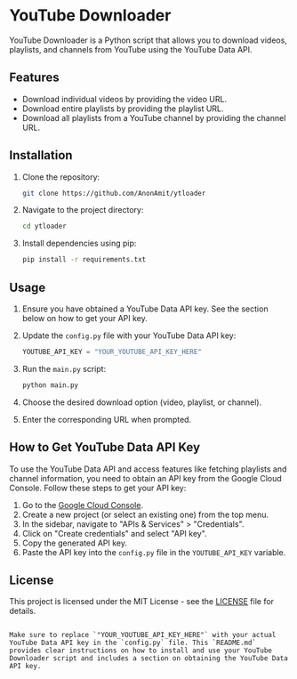 
# YouTube Downloader

YouTube Downloader is a Python script that allows you to download videos, playlists, and channels from YouTube using the YouTube Data API.

## Features

- Download individual videos by providing the video URL.
- Download entire playlists by providing the playlist URL.
- Download all playlists from a YouTube channel by providing the channel URL.

## Installation

1. Clone the repository:

   ```bash
   git clone https://github.com/AnonAmit/ytloader
   ```

2. Navigate to the project directory:

   ```bash
   cd ytloader
   ```

3. Install dependencies using pip:

   ```bash
   pip install -r requirements.txt
   ```

## Usage

1. Ensure you have obtained a YouTube Data API key. See the section below on how to get your API key.
   
2. Update the `config.py` file with your YouTube Data API key:

   ```python
   YOUTUBE_API_KEY = "YOUR_YOUTUBE_API_KEY_HERE"
   ```

3. Run the `main.py` script:

   ```bash
   python main.py
   ```

4. Choose the desired download option (video, playlist, or channel).
   
5. Enter the corresponding URL when prompted.

## How to Get YouTube Data API Key

To use the YouTube Data API and access features like fetching playlists and channel information, you need to obtain an API key from the Google Cloud Console. Follow these steps to get your API key:

1. Go to the [Google Cloud Console](https://console.cloud.google.com/).
2. Create a new project (or select an existing one) from the top menu.
3. In the sidebar, navigate to "APIs & Services" > "Credentials".
4. Click on "Create credentials" and select "API key".
5. Copy the generated API key.
6. Paste the API key into the `config.py` file in the `YOUTUBE_API_KEY` variable.

## License

This project is licensed under the MIT License - see the [LICENSE](LICENSE) file for details.
```

Make sure to replace `"YOUR_YOUTUBE_API_KEY_HERE"` with your actual YouTube Data API key in the `config.py` file. This `README.md` provides clear instructions on how to install and use your YouTube Downloader script and includes a section on obtaining the YouTube Data API key.
